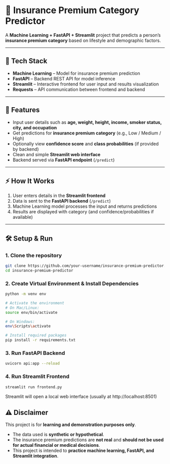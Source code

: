 # 🏥 Insurance Premium Category Predictor

A **Machine Learning + FastAPI + Streamlit** project that predicts a person’s **insurance premium category** based on lifestyle and demographic factors.

---

## 🚀 Tech Stack
- **Machine Learning** – Model for insurance premium prediction
- **FastAPI** – Backend REST API for model inference
- **Streamlit** – Interactive frontend for user input and results visualization
- **Requests** – API communication between frontend and backend

---

## 📌 Features
- Input user details such as **age, weight, height, income, smoker status, city, and occupation**
- Get predictions for **insurance premium category** (e.g., Low / Medium / High)
- Optionally view **confidence score** and **class probabilities** (if provided by backend)
- Clean and simple **Streamlit web interface**
- Backend served via **FastAPI endpoint** (`/predict`)

---

## ⚡ How It Works
1. User enters details in the **Streamlit frontend**
2. Data is sent to the **FastAPI backend** (`/predict`)
3. Machine Learning model processes the input and returns predictions
4. Results are displayed with category (and confidence/probabilities if available)

---

## 🛠️ Setup & Run

### 1. Clone the repository
```bash
git clone https://github.com/your-username/insurance-premium-predictor.git
cd insurance-premium-predictor
```

### 2. Create Virtual Environment & Install Dependencies
```bash
python -m venv env

# Activate the environment
# On Mac/Linux:
source env/bin/activate

# On Windows:
env\Scripts\activate

# Install required packages
pip install -r requirements.txt
```
### 3. Run FastAPI Backend
```bash
uvicorn api:app --reload
```

### 4. Run Streamlit Frontend
```bash
streamlit run frontend.py
```
Streamlit will open a local web interface (usually at http://localhost:8501)

## ⚠️ Disclaimer

This project is for **learning and demonstration purposes only**.  

- The data used is **synthetic or hypothetical**.  
- The insurance premium predictions are **not real** and **should not be used for actual financial or medical decisions**.  
- This project is intended to **practice machine learning, FastAPI, and Streamlit integration**.
